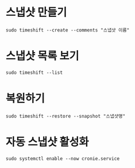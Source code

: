 # 스냅샷 만들기
```
sudo timeshift --create --comments "스냅샷 이름"
```

# 스냅샷 목록 보기
```
sudo timeshift --list
```

# 복원하기
```
sudo timeshift --restore --snapshot "스냅샷명"
```

# 자동 스냅샷 활성화
```
sudo systemctl enable --now cronie.service
```
